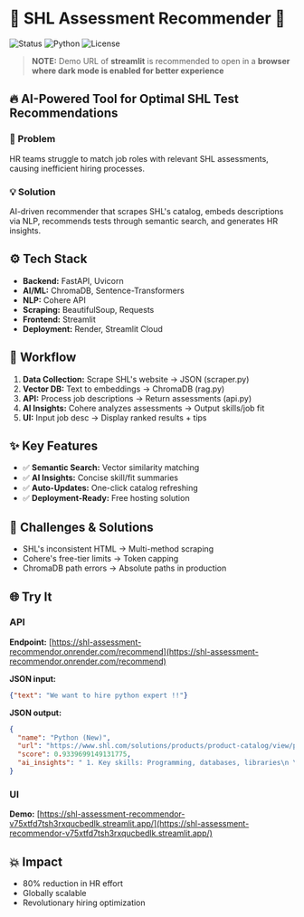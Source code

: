 # 🚀 SHL Assessment Recommender 🚀

![Status](https://img.shields.io/badge/status-operational-brightgreen)
![Python](https://img.shields.io/badge/python-3.9+-blue)
![License](https://img.shields.io/badge/license-MIT-green)

> **NOTE:** Demo URL of **streamlit** is recommended to open in a **browser where dark mode is enabled for better experience**

## 🔥 AI-Powered Tool for Optimal SHL Test Recommendations

### 💢 Problem
HR teams struggle to match job roles with relevant SHL assessments, causing inefficient hiring processes.

### 💡 Solution
AI-driven recommender that scrapes SHL's catalog, embeds descriptions via NLP, recommends tests through semantic search, and generates HR insights.

## ⚙️ Tech Stack

* **Backend:** FastAPI, Uvicorn
* **AI/ML:** ChromaDB, Sentence-Transformers
* **NLP:** Cohere API
* **Scraping:** BeautifulSoup, Requests
* **Frontend:** Streamlit
* **Deployment:** Render, Streamlit Cloud

## 🔄 Workflow

1. **Data Collection:** Scrape SHL's website → JSON (scraper.py)
2. **Vector DB:** Text to embeddings → ChromaDB (rag.py)
3. **API:** Process job descriptions → Return assessments (api.py)
4. **AI Insights:** Cohere analyzes assessments → Output skills/job fit
5. **UI:** Input job desc → Display ranked results + tips

## ✨ Key Features

- ✅ **Semantic Search:** Vector similarity matching
- ✅ **AI Insights:** Concise skill/fit summaries
- ✅ **Auto-Updates:** One-click catalog refreshing
- ✅ **Deployment-Ready:** Free hosting solution

## 🧠 Challenges & Solutions

* SHL's inconsistent HTML → Multi-method scraping
* Cohere's free-tier limits → Token capping
* ChromaDB path errors → Absolute paths in production

## 🌐 Try It

### API
**Endpoint:** [https://shl-assessment-recommendor.onrender.com/recommend](https://shl-assessment-recommendor.onrender.com/recommend)

**JSON input:**
```json
{"text": "We want to hire python expert !!"}
```

**JSON output:**
```json
{
  "name": "Python (New)",
  "url": "https://www.shl.com/solutions/products/product-catalog/view/python-new/",
  "score": 0.9339699149131775,
  "ai_insights": " 1. Key skills: Programming, databases, libraries\n \n2. Job level fit: Intermediate, experienced \n\n3. Usage tip: Prepare for the assessment ……"
}
```

### UI
**Demo:** [https://shl-assessment-recommendor-v75xtfd7tsh3rxqucbedlk.streamlit.app/](https://shl-assessment-recommendor-v75xtfd7tsh3rxqucbedlk.streamlit.app/)

## 💥 Impact
* 80% reduction in HR effort
* Globally scalable
* Revolutionary hiring optimization
